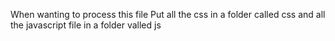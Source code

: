 When wanting to process this file 
Put all the css in a folder called css
and all the javascript file in a folder valled js
